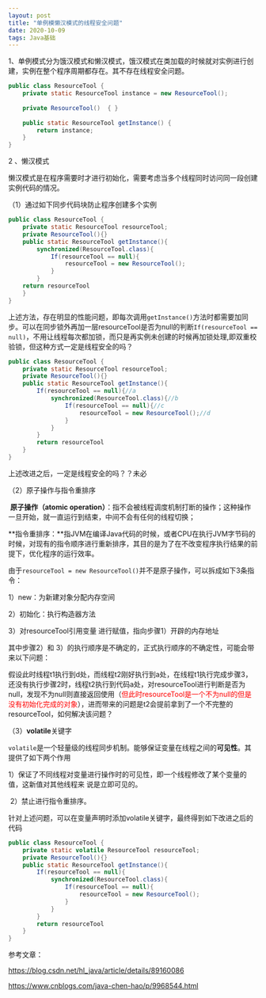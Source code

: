 ```yaml
---
layout: post
title: "单例模懒汉模式的线程安全问题"
date: 2020-10-09
tags: Java基础
---
```


1、单例模式分为饿汉模式和懒汉模式，饿汉模式在类加载的时候就对实例进行创建，实例在整个程序周期都存在。其不存在线程安全问题。

```java
public class ResourceTool {
    private static ResourceTool instance = new ResourceTool();
 
    private ResourceTool()  { }
 
    public static ResourceTool getInstance() {
        return instance;
    }
}
```

2 、懒汉模式

懒汉模式是在程序需要时才进行初始化，需要考虑当多个线程同时访问同一段创建实例代码的情况。

（1）通过如下同步代码块防止程序创建多个实例

```java
public class ResourceTool {
	private static ResourceTool resourceTool;
	private ResourceTool(){}
	public static ResourceTool getInstance(){
		synchronized(ResourceTool.class){
			If(resourceTool == null){
				resourceTool = new ResourceTool();
			}
		}
	return resourceTool
	}
}
```

上述方法，存在明显的性能问题，即每次调用`getInstance()`方法时都需要加同步。可以在同步锁外再加一层resourceTool是否为null的判断`If(resourceTool == null)`，不用让线程每次都加锁，而只是再实例未创建的时候再加锁处理,即双重校验锁，但这种方式一定是线程安全的吗？

```java
public class ResourceTool {
	private static ResourceTool resourceTool;
	private ResourceTool(){}
	public static ResourceTool getInstance(){
		If(resourceTool == null){//a
			synchronized(ResourceTool.class){//b
				If(resourceTool == null){//c
					resourceTool = new ResourceTool();//d
				}
			}
		}
		return resourceTool
	}
}
```

上述改进之后，一定是线程安全的吗？？未必

（2）原子操作与指令重排序

​	**原子操作（atomic operation）**：指不会被线程调度机制打断的操作；这种操作一旦开始，就一直运行到结束，中间不会有任何的线程切换；

​	**指令重排序：**指JVM在编译Java代码的时候，或者CPU在执行JVM字节码的时候，对现有的指令顺序进行重新排序，其目的是为了在不改变程序执行结果的前提下，优化程序的运行效率。

由于`resourceTool = new ResourceTool()`并不是原子操作，可以拆成如下3条指令：

1）new：为新建对象分配内存空间

2）初始化：执行构造器方法

3）对resourceTool引用变量 进行赋值，指向步骤1）开辟的内存地址

其中步骤2）和 3）的执行顺序是不确定的，正式执行顺序的不确定性，可能会带来以下问题：

假设此时线程t1执行到d处，而线程t2刚好执行到a处，在线程t1执行完成步骤3，还没有执行步骤2时，线程t2执行到代码a处，对resourceTool进行判断是否为null，发现不为null则直接返回使用（<font color=red>但此时resourceTool是一个不为null的但是没有初始化完成的对象</font>），进而带来的问题是t2会提前拿到了一个不完整的resourceTool，如何解决该问题？

（3）**volatile**关键字

​	`volatile`是一个轻量级的线程同步机制。能够保证变量在线程之间的**可见性**。其提供了如下两个作用

​	1）保证了不同线程对变量进行操作时的可见性，即一个线程修改了某个变量的值，这新值对其他线程来		  说是立即可见的。

​	2）禁止进行指令重排序。

针对上述问题，可以在变量声明时添加volatile关键字，最终得到如下改进之后的代码

```java
public class ResourceTool {
	private static volatile ResourceTool resourceTool;
	private ResourceTool(){}
	public static ResourceTool getInstance(){
		If(resourceTool == null){						
			synchronized(ResourceTool.class){			
				If(resourceTool == null){				
					resourceTool = new ResourceTool();
				}
			}
		}
		return resourceTool
	}
}
```



参考文章：

https://blog.csdn.net/hl_java/article/details/89160086

https://www.cnblogs.com/java-chen-hao/p/9968544.html







